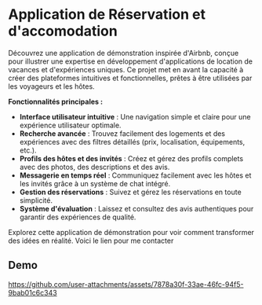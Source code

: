 
# Application de Réservation et d'accomodation 

Découvrez une application de démonstration inspirée d'Airbnb, conçue pour illustrer une expertise en développement d'applications de location de vacances et d'expériences uniques. Ce projet met en avant la capacité à créer des plateformes intuitives et fonctionnelles, prêtes à être utilisées par les voyageurs et les hôtes.

**Fonctionnalités principales :**

- **Interface utilisateur intuitive** : Une navigation simple et claire pour une expérience utilisateur optimale.
- **Recherche avancée** : Trouvez facilement des logements et des expériences avec des filtres détaillés (prix, localisation, équipements, etc.).
- **Profils des hôtes et des invités** : Créez et gérez des profils complets avec des photos, des descriptions et des avis.
- **Messagerie en temps réel** : Communiquez facilement avec les hôtes et les invités grâce à un système de chat intégré.
- **Gestion des réservations** : Suivez et gérez les réservations en toute simplicité.
- **Système d'évaluation** : Laissez et consultez des avis authentiques pour garantir des expériences de qualité.

Explorez cette application de démonstration pour voir comment transformer des idées en réalité. Voici le lien pour me contacter 

## Demo


https://github.com/user-attachments/assets/7878a30f-33ae-46fc-94f5-9bab01c6c343



